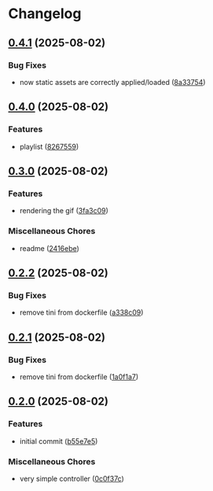 # Changelog

## [0.4.1](https://github.com/zoedsoupe/melyssa-art/compare/v0.4.0...v0.4.1) (2025-08-02)


### Bug Fixes

* now static assets are correctly applied/loaded ([8a33754](https://github.com/zoedsoupe/melyssa-art/commit/8a337546d03fb74cbf7b4c449f4ffcc2138ae00a))

## [0.4.0](https://github.com/zoedsoupe/melyssa-art/compare/v0.3.0...v0.4.0) (2025-08-02)


### Features

* playlist ([8267559](https://github.com/zoedsoupe/melyssa-art/commit/8267559c3752257a0f4faa43ab19fa8e8d7a1764))

## [0.3.0](https://github.com/zoedsoupe/melyssa-art/compare/v0.2.2...v0.3.0) (2025-08-02)


### Features

* rendering the gif ([3fa3c09](https://github.com/zoedsoupe/melyssa-art/commit/3fa3c098869caf6f6c4d6835637584db0b645468))


### Miscellaneous Chores

* readme ([2416ebe](https://github.com/zoedsoupe/melyssa-art/commit/2416ebe4696888e39bec5d8e92c56dc750a7a6e4))

## [0.2.2](https://github.com/zoedsoupe/melyssa-art/compare/v0.2.1...v0.2.2) (2025-08-02)


### Bug Fixes

* remove tini from dockerfile ([a338c09](https://github.com/zoedsoupe/melyssa-art/commit/a338c09d0257d023b142f8372eb6b47bfcc865fd))

## [0.2.1](https://github.com/zoedsoupe/melyssa-art/compare/v0.2.0...v0.2.1) (2025-08-02)


### Bug Fixes

* remove tini from dockerfile ([1a0f1a7](https://github.com/zoedsoupe/melyssa-art/commit/1a0f1a7900921fd90b7bdbdd3a1cd15adec45798))

## [0.2.0](https://github.com/zoedsoupe/melyssa-art/compare/v0.1.0...v0.2.0) (2025-08-02)


### Features

* initial commit ([b55e7e5](https://github.com/zoedsoupe/melyssa-art/commit/b55e7e52787abb852090cb31d9e50c88653a09b1))


### Miscellaneous Chores

* very simple controller ([0c0f37c](https://github.com/zoedsoupe/melyssa-art/commit/0c0f37ca483d272a8a49ab677dc97bcc1ccea3a2))
